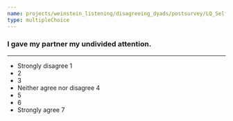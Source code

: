 ```yaml
---
name: projects/weinstein_listening/disagreeing_dyads/postsurvey/LQ_Self_6.md
type: multipleChoice
---
```


### I gave my partner my undivided attention.

---

- Strongly disagree 1
- 2
- 3
- Neither agree nor disagree 4
- 5
- 6
- Strongly agree 7
